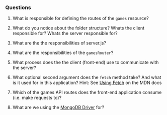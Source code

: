 ### Questions

1. What is responsible for defining the routes of the `games` resource?

<!-- The routes are defined in create_router.js   -->

2. What do you notice about the folder structure?  Whats the client responsible for? Whats the server responsible for?

<!-- The client is responsible for handling the front end of the application; taking and rendering user input from the game form. The server is responsible for the back end, i.e. database handling -->

3. What are the the responsibilities of server.js?
    <!-- 1. importing express and connecting mongo; 2. importing body parser to read and render the body of the requested database items; 3. linking routers and server; 4. in general, listening for requests on localhost: 5000-->


4. What are the responsibilities of the `gamesRouter`?
<!-- to define each router from the collection in create_router.js -->

5. What process does the the client (front-end) use to communicate with the server?

<!-- fetch function located in GamesService.js-->

6. What optional second argument does the `fetch` method take? And what is it used for in this application? Hint: See [Using Fetch](https://developer.mozilla.org/en-US/docs/Web/API/Fetch_API/Using_Fetch) on the MDN docs
<!-- An 'init object' that in this example allows for POST and DELETE methods and other JSON data manipulation  -->


7. Which of the games API routes does the front-end application consume (i.e. make requests to)?
 <!--'http://localhost:5000/api/games/' -->

8. What are we using the [MongoDB Driver](http://mongodb.github.io/node-mongodb-native/) for?
<!-- to use node.js to directly access the mongodb database -->
